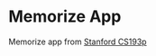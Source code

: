 # Memorize App

Memorize app from [Stanford CS193p](https://www.youtube.com/playlist?list=PLpGHT1n4-mAsxuRxVPv7kj4-dQYoC3VVu)
